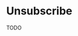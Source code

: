 # Unsubscribe

TODO

<!--
Templates

https://sorrytoseeyougo.splashthat.com/

https://miro.com/app/unsubscribe/?hash=Wiqjtk5URfKFNgGULha5lrqC0AYTWhF2XsoVOiItTiQJS3aHCpM2GctRLOEGuEZW&utm_content=unsubscribe&utm_source=sfmc&utm_medium=email&utm_campaign=XP+31+CONTROL+C+-+Building+blocks+-+20230619_200947
-->
